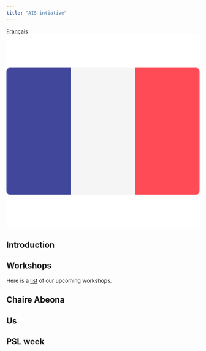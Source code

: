 ```yaml
---
title: "AIS intiative"
---
```

[Français](../index.md) ![fr][fr]

## Introduction

## Workshops
Here is a [list](workshops.md) of our upcoming workshops.

## Chaire Abeona

## Us

## PSL week


[fr]: ../assets/fr.png "France"
